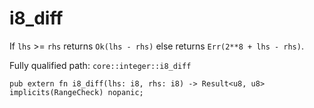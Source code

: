 # i8_diff

If `lhs` >= `rhs` returns `Ok(lhs - rhs)` else returns `Err(2**8 + lhs - rhs)`.

Fully qualified path: `core::integer::i8_diff`

<pre><code class="language-rust">pub extern fn i8_diff(lhs: i8, rhs: i8) -&gt; Result&lt;u8, u8&gt; implicits(RangeCheck) nopanic;</code></pre>

